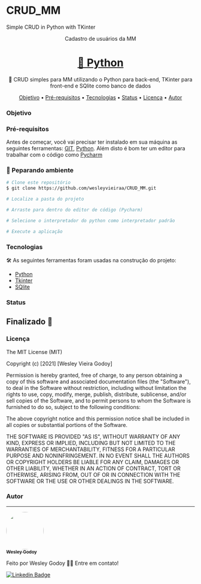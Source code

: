 # CRUD_MM
Simple CRUD in Python with TKinter

<p align=center>Cadastro de usuários da MM</p>

<h1 align="center">
    <a href="https://python.org/">🔗 Python</a>
</h1>
<p align="center">🚀 CRUD simples para MM utilizando o Python para back-end, TKinter para front-end e SQlite como banco de dados</p>

<p align="center">
 <a href="#objetivo">Objetivo</a> •
 <a href="#pré-requisitos">Pré-requisitos</a> • 
 <a href="#tecnologias">Tecnologias</a> •  
 <a href="#status">Status</a> •  
 <a href="#licença">Licença</a> • 
 <a href="#autor">Autor</a>
</p>

### Objetivo

### Pré-requisitos

Antes de começar, você vai precisar ter instalado em sua máquina as seguintes ferramentas:
[GIT](https://git-scm.com), [Python](https://python.org/). 
Além disto é bom ter um editor para trabalhar com o código como [Pycharm](https://www.jetbrains.com/pt-br/pycharm/download/#section=windows)

### 🎲 Peparando ambiente

```bash
# Clone este repositório
$ git clone https://github.com/wesleyvieiraa/CRUD_MM.git

# Localize a pasta do projeto

# Arraste para dentro do editor de código (Pycharm)

# Selecione o interpretador do python como interpretador padrão

# Execute a aplicação

```
### Tecnologias

 🛠 As seguintes ferramentas foram usadas na construção do projeto:

- [Python](https://www.python.org)
- [Tkinter](https://www.ti-enxame.com/pt/python/como-instalar-o-tkinter-com-o-pycharm/807968718/)
- [SQlite](https://sqlitestudio.pl)

### Status

<h2>
  Finalizado 🚀
</h2>

### Licença

The MIT License (MIT)

Copyright (c) [2021] [Wesley Vieira Godoy]

Permission is hereby granted, free of charge, to any person obtaining a copy of
this software and associated documentation files (the "Software"), to deal in
the Software without restriction, including without limitation the rights to
use, copy, modify, merge, publish, distribute, sublicense, and/or sell copies of
the Software, and to permit persons to whom the Software is furnished to do so,
subject to the following conditions:

The above copyright notice and this permission notice shall be included in all
copies or substantial portions of the Software.

THE SOFTWARE IS PROVIDED "AS IS", WITHOUT WARRANTY OF ANY KIND, EXPRESS OR
IMPLIED, INCLUDING BUT NOT LIMITED TO THE WARRANTIES OF MERCHANTABILITY, FITNESS
FOR A PARTICULAR PURPOSE AND NONINFRINGEMENT. IN NO EVENT SHALL THE AUTHORS OR
COPYRIGHT HOLDERS BE LIABLE FOR ANY CLAIM, DAMAGES OR OTHER LIABILITY, WHETHER
IN AN ACTION OF CONTRACT, TORT OR OTHERWISE, ARISING FROM, OUT OF OR IN
CONNECTION WITH THE SOFTWARE OR THE USE OR OTHER DEALINGS IN THE SOFTWARE.

### Autor
---

<a href="https://friendly-panini-873aa4.netlify.app/home">
 <img style="border-radius: 50%;" src="https://avatars.githubusercontent.com/u/86794156?v=4" width="100px;" alt=""/>
 <br />
 <sub><b>Wesley Godoy</b></sub></a>


Feito por Wesley Godoy 👋🏽 Entre em contato!

[![Linkedin Badge](https://img.shields.io/badge/-Wesley-blue?style=flat-square&logo=Linkedin&logoColor=white&link=https://www.linkedin.com/in/wesleygodoy7/)](https://www.linkedin.com/in/wesleygodoy7/)
